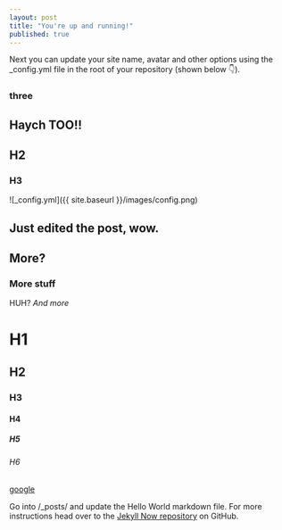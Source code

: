 ```yaml
---
layout: post
title: "You're up and running!"
published: true
---
```


Next you can update your site name, avatar and other options using the _config.yml file in the root of your repository (shown below :point_down:).

### three


## Haych TOO!!

## H2
### H3



![_config.yml]({{ site.baseurl }}/images/config.png)

## Just edited the post, wow.  
## More?
### More stuff

HUH?
 _And more_

# H1
## H2
### H3
#### H4
##### H5
###### H6




[google](http://www.google.com "theGoogle")


Go into /_posts/ and update the Hello World markdown file. For more instructions head over to the [Jekyll Now repository](https://github.com/barryclark/jekyll-now) on GitHub.